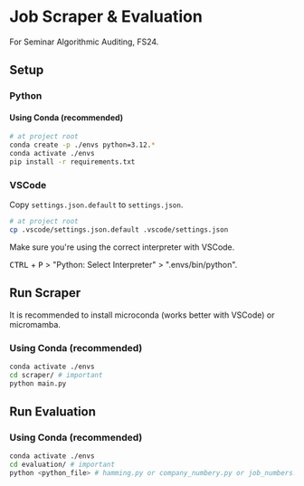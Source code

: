 # Job Scraper & Evaluation

For Seminar Algorithmic Auditing, FS24.

## Setup

### Python

#### Using Conda (recommended)

```sh
# at project root
conda create -p ./envs python=3.12.*
conda activate ./envs
pip install -r requirements.txt
```

### VSCode

Copy `settings.json.default` to `settings.json`.

```sh
# at project root
cp .vscode/settings.json.default .vscode/settings.json
```

Make sure you're using the correct interpreter with VSCode.

<kbd>CTRL</kbd> + <kbd>P</kbd> > "Python: Select Interpreter" > ".envs/bin/python".

## Run Scraper

It is recommended to install microconda (works better with VSCode) or micromamba.

### Using Conda (recommended)

```sh
conda activate ./envs
cd scraper/ # important
python main.py
```

## Run Evaluation

### Using Conda (recommended)

```sh
conda activate ./envs
cd evaluation/ # important
python <python_file> # hamming.py or company_numbery.py or job_numbers.py
```
